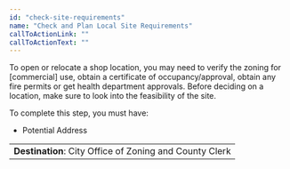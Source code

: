 ```yaml
---
id: "check-site-requirements"
name: "Check and Plan Local Site Requirements"
callToActionLink: ""
callToActionText: ""
---
```


To open or relocate a shop location, you may need to verify the zoning for [commercial] use, obtain a certificate of occupancy/approval, obtain any fire permits or get health department approvals. Before deciding on a location, make sure to look into the feasibility of the site.
        
To complete this step, you must have:
- Potential Address

||
|---|
| **Destination**: City Office of Zoning and County Clerk |